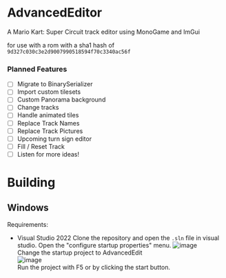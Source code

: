 # AdvancedEditor
A Mario Kart: Super Circuit track editor using MonoGame and ImGui

for use with a rom with a sha1 hash of `9d327c030c3e2d9007990518594f70c3340ac56f`

### Planned Features
- [ ] Migrate to BinarySerializer
- [ ] Import custom tilesets
- [ ] Custom Panorama background
- [ ] Change tracks
- [ ] Handle animated tiles
- [ ] Replace Track Names
- [ ] Replace Track Pictures
- [ ] Upcoming turn sign editor
- [ ] Fill / Reset Track
- [ ] Listen for more ideas!

# Building
## Windows
Requirements:
 - Visual Studio 2022
Clone the repository and open the `.sln` file in visual studio. Open the "configure startup properties" menu.
![image](https://github.com/aplerdal/AdvancedEdit/assets/59904070/82d43656-c483-48a2-bfbb-462c566e53aa)\
Change the startup project to AdvancedEdit\
![image](https://github.com/aplerdal/AdvancedEdit/assets/59904070/24a26863-0cc6-4be5-92eb-abbe3707a426)\
Run the project with F5 or by clicking the start button.
